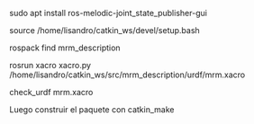 sudo apt install ros-melodic-joint_state_publisher-gui

source /home/lisandro/catkin_ws/devel/setup.bash

rospack find mrm_description

rosrun xacro xacro.py /home/lisandro/catkin_ws/src/mrm_description/urdf/mrm.xacro

check_urdf mrm.xacro

Luego construir el paquete con catkin_make
